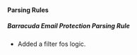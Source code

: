 
#### Parsing Rules

##### Barracuda Email Protection Parsing Rule

- Added a filter fos logic.






